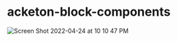 # acketon-block-components
![Screen Shot 2022-04-24 at 10 10 47 PM](https://user-images.githubusercontent.com/3139096/166120821-eacc5158-f0f3-4c88-803e-a2cc7f8c7247.png)
